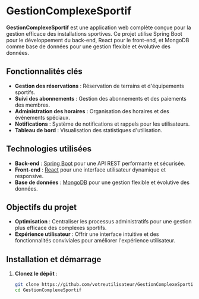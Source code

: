 # GestionComplexeSportif

**GestionComplexeSportif** est une application web complète conçue pour la gestion efficace des installations sportives. Ce projet utilise Spring Boot pour le développement du back-end, React pour le front-end, et MongoDB comme base de données pour une gestion flexible et évolutive des données.

## Fonctionnalités clés
- **Gestion des réservations** : Réservation de terrains et d'équipements sportifs.
- **Suivi des abonnements** : Gestion des abonnements et des paiements des membres.
- **Administration des horaires** : Organisation des horaires et des événements spéciaux.
- **Notifications** : Système de notifications et rappels pour les utilisateurs.
- **Tableau de bord** : Visualisation des statistiques d'utilisation.

## Technologies utilisées
- **Back-end** : [Spring Boot](https://spring.io/projects/spring-boot) pour une API REST performante et sécurisée.
- **Front-end** : [React](https://reactjs.org/) pour une interface utilisateur dynamique et responsive.
- **Base de données** : [MongoDB](https://www.mongodb.com/) pour une gestion flexible et évolutive des données.

## Objectifs du projet
- **Optimisation** : Centraliser les processus administratifs pour une gestion plus efficace des complexes sportifs.
- **Expérience utilisateur** : Offrir une interface intuitive et des fonctionnalités conviviales pour améliorer l'expérience utilisateur.

## Installation et démarrage
1. **Clonez le dépôt** :
   ```bash
   git clone https://github.com/votreutilisateur/GestionComplexeSportif.git
   cd GestionComplexeSportif

